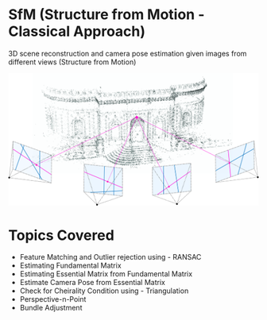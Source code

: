 # SfM (Structure from Motion - Classical Approach)
3D scene reconstruction and camera pose estimation given images from different views (Structure from Motion)

<p align="center">
<img src="Data/sfm.png"/>
</p>

# Topics Covered
- Feature Matching and Outlier rejection using - RANSAC
- Estimating Fundamental Matrix
- Estimating Essential Matrix from Fundamental Matrix
- Estimate Camera Pose from Essential Matrix
- Check for Cheirality Condition using - Triangulation
- Perspective-n-Point
- Bundle Adjustment
